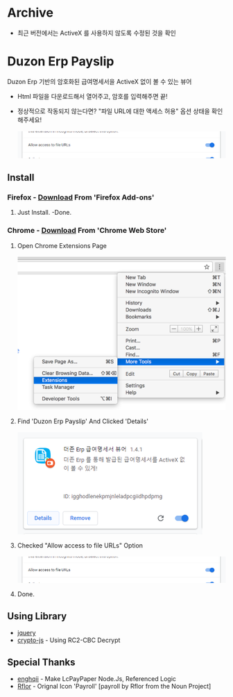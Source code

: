 # Archive
- 최근 버전에서는 ActiveX 를 사용하지 않도록 수정된 것을 확인

# Duzon Erp Payslip

Duzon Erp 기반의 암호화된 급여명세서을 ActiveX 없이 볼 수 있는 뷰어

* Html 파일을 다운로드해서 열어주고, 암호를 입력해주면 끝!

* 정상적으로 작동되지 않는다면? "파일 URL에 대한 액세스 허용" 옵션 상태을 확인해주세요!
<br /><br />
![Allow_Access_To_File_URLs_IMG](./img/install_img/Allow_Access_To_File_URLs_IMG.png "Allow_Access_To_File_URLs_IMG")


## Install

### Firefox - [Download](https://addons.mozilla.org/ko/firefox/addon/duzon-erp-payslip/) From 'Firefox Add-ons'

1. Just Install. -Done.

### Chrome - [Download](https://chrome.google.com/webstore/detail/nplnninmekjdbcdggfkfjhhnbkendelb) From 'Chrome Web Store'

1. Open Chrome Extensions Page
<br /><br />
![Extensions_Settings_IMG](./img/install_img/Extensions_Settings_IMG.png "Extensions_Settings_IMG")

1. Find 'Duzon Erp Payslip' And Clicked 'Details'
<br /><br />
![Extension_Details_IMG](./img/install_img/Extension_Details_IMG.png "Extension_Details_IMG")

1. Checked "Allow access to file URLs" Option
<br /><br />
![Allow_Access_To_File_URLs_IMG](./img/install_img/Allow_Access_To_File_URLs_IMG.png "Allow_Access_To_File_URLs_IMG")

1. Done.


## Using Library

* [jquery](https://github.com/jquery/jquery)
* [crypto-js](https://github.com/tomyun/crypto-js) - Using RC2-CBC Decrypt


## Special Thanks

* [enghqii](https://github.com/enghqii) - Make LcPayPaper Node.Js, Referenced Logic
* [Rflor](https://thenounproject.com/rflor/) - Orignal Icon 'Payroll' [payroll by Rflor from the Noun Project]

